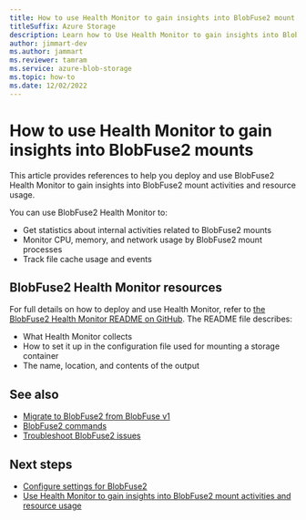```yaml
---
title: How to use Health Monitor to gain insights into BlobFuse2 mount activities and resource usage
titleSuffix: Azure Storage
description: Learn how to Use Health Monitor to gain insights into BlobFuse2 mount activities and resource usage.
author: jimmart-dev
ms.author: jammart
ms.reviewer: tamram
ms.service: azure-blob-storage
ms.topic: how-to
ms.date: 12/02/2022
---
```


# How to use Health Monitor to gain insights into BlobFuse2 mounts

This article provides references to help you deploy and use BlobFuse2 Health Monitor to gain insights into BlobFuse2 mount activities and resource usage.

You can use BlobFuse2 Health Monitor to:

- Get statistics about internal activities related to BlobFuse2 mounts
- Monitor CPU, memory, and network usage by BlobFuse2 mount processes
- Track file cache usage and events

## BlobFuse2 Health Monitor resources

For full details on how to deploy and use Health Monitor, refer to [the BlobFuse2 Health Monitor README on GitHub](https://github.com/Azure/azure-storage-fuse/blob/main/tools/health-monitor/README.md). The README file describes:

- What Health Monitor collects
- How to set it up in the configuration file used for mounting a storage container
- The name, location, and contents of the output

## See also

- [Migrate to BlobFuse2 from BlobFuse v1](https://github.com/Azure/azure-storage-fuse/blob/main/MIGRATION.md)
- [BlobFuse2 commands](blobfuse2-commands.md)
- [Troubleshoot BlobFuse2 issues](blobfuse2-troubleshooting.md)

## Next steps

- [Configure settings for BlobFuse2](blobfuse2-configuration.md)
- [Use Health Monitor to gain insights into BlobFuse2 mount activities and resource usage](blobfuse2-health-monitor.md)
